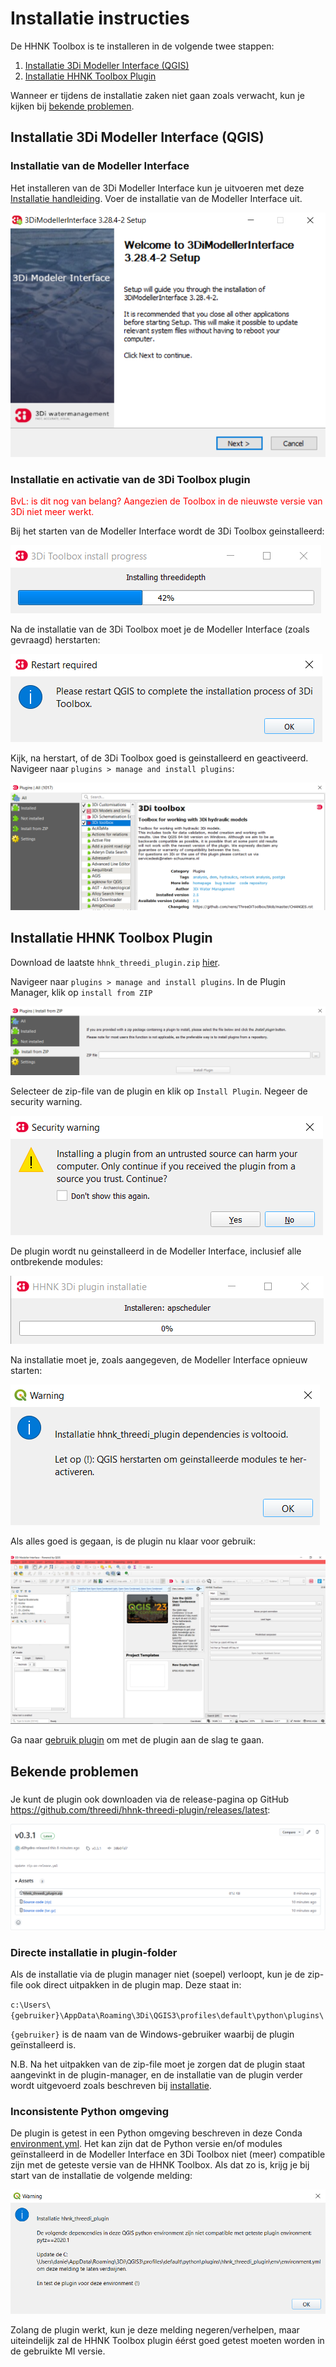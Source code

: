 # Installatie instructies

De HHNK Toolbox is te installeren in de volgende twee stappen:

1. [Installatie 3Di Modeller Interface (QGIS)](#installatie-3di-modeller-interface-qgis)
2. [Installatie HHNK Toolbox Plugin](#installatie-hhnk-toolbox-plugin)

Wanneer er tijdens de installatie zaken niet gaan zoals verwacht, kun je kijken bij [bekende problemen](#bekende-problemen).

## Installatie 3Di Modeller Interface (QGIS)

### Installatie van de Modeller Interface

Het installeren van de 3Di Modeller Interface kun je uitvoeren met deze <a href="https://docs.3di.live/f_3di_instruments_and_downloads.html#di-instruments-and-downloads" target="_blank">Installatie handleiding</a>. Voer de installatie van de Modeller Interface uit.

![Alt text](../../images/installatie/mi_installatie_venster.PNG)

### Installatie en activatie van de 3Di Toolbox plugin
<span style="color:red"> BvL: is dit nog van belang? Aangezien de Toolbox in de nieuwste versie van 3Di niet meer werkt.</span>  

Bij het starten van de Modeller Interface wordt de 3Di Toolbox geinstalleerd:

![Alt text](../../images/installatie/mi_threedi_toolbox_installatie.PNG) 

Na de installatie van de 3Di Toolbox moet je de Modeller Interface (zoals gevraagd) herstarten:

![Alt text](../../images/installatie/mi_threedi_toolbox_herstart.PNG)

Kijk, na herstart, of de 3Di Toolbox goed is geinstalleerd en geactiveerd. Navigeer naar `plugins > manage and install plugins`:

![Alt text](../../images/installatie/mi_threedi_toolbox_geactiveerd.PNG)

## Installatie HHNK Toolbox Plugin
Download de laatste `hhnk_threedi_plugin.zip` [hier](https://github.com/threedi/hhnk-threedi-plugin/releases/latest/download/hhnk_threedi_plugin.zip). 

Navigeer naar `plugins > manage and install plugins`. In de Plugin Manager, klik op `install from ZIP`

![Alt text](../../images/installatie/plugin_manager_installatie_via_zip.PNG)

Selecteer de zip-file van de plugin en klik op `Install Plugin`. Negeer de security warning.

![Alt text](../../images/installatie/plugin_veiligheidswaarschuwing.PNG)

De plugin wordt nu geinstalleerd in de Modeller Interface, inclusief alle ontbrekende modules:

![Alt text](../../images/installatie/plugin_installatie.PNG)

Na installatie moet je, zoals aangegeven, de Modeller Interface opnieuw starten:

![Alt text](../../images/installatie/plugin_herstart_waarschuwing.PNG)

Als alles goed is gegaan, is de plugin nu klaar voor gebruik:

![Alt text](../../images/installatie/plugin_gereed.PNG)

Ga naar [gebruik plugin](../4_gebruik_plugin/gebruik_plugin.md) om met de plugin aan de slag te gaan.

## Bekende problemen

###
Je kunt de plugin ook downloaden via de release-pagina op GitHub <a href="https://github.com/threedi/hhnk-threedi-plugin/releases/latest" target="_blank">https://github.com/threedi/hhnk-threedi-plugin/releases/latest</a>:

![Alt text](../../images/installatie/plugin_download_zip.PNG)

### Directe installatie in plugin-folder
Als de installatie via de plugin manager niet (soepel) verloopt, kun je de zip-file ook direct uitpakken in de plugin map. Deze staat in:

`c:\Users\{gebruiker}\AppData\Roaming\3Di\QGIS3\profiles\default\python\plugins\` 

`{gebruiker}` is de naam van de Windows-gebruiker waarbij de plugin geïnstalleerd is.

N.B. Na het uitpakken van de zip-file moet je zorgen dat de plugin staat aangevinkt in de plugin-manager, en de installatie van de plugin verder wordt uitgevoerd zoals beschreven bij [installatie](#installatie-hhnk-toolbox-plugin).

### Inconsistente Python omgeving
De plugin is getest in een Python omgeving beschreven in deze Conda [environment.yml](https://github.com/threedi/hhnk-threedi-plugin/blob/main/hhnk_threedi_plugin/env/environment.yml). Het kan zijn dat de Python versie en/of modules geïnstalleerd in de Modeller Interface en 3Di Toolbox niet (meer) compatible zijn met de geteste versie van de HHNK Toolbox. Als dat zo is, krijg je bij start van de installatie de volgende melding:

![Alt text](../../images/installatie/plugin_inconsistente_dependencies_waarschuwing.png)

Zolang de plugin werkt, kun je deze melding negeren/verhelpen, maar uiteindelijk zal de HHNK Toolbox plugin éérst goed getest moeten worden in de gebruikte MI versie.
